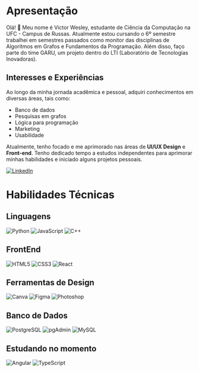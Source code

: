 # Apresentação

Olá! 👋 Meu nome é Victor Wesley, estudante de Ciência da Computação na UFC - Campus de Russas. Atualmente estou cursando o 6º semestre trabalhei em semestres passados como monitor das disciplinas de Algoritmos em Grafos e Fundamentos da Programação. Além disso, faço parte do time GARU, um projeto dentro do LTI (Laboratório de Tecnologias Inovadoras).

## Interesses e Experiências

Ao longo da minha jornada acadêmica e pessoal, adquiri conhecimentos em diversas áreas, tais como:

- Banco de dados
- Pesquisas em grafos
- Lógica para programação
- Marketing
- Usabilidade

Atualmente, tenho focado e me aprimorado nas áreas de **UI/UX Design** e **Front-end**. Tenho dedicado tempo a estudos independentes para aprimorar minhas habilidades e iniciado alguns projetos pessoais.

[![LinkedIn](https://img.shields.io/badge/linkedin-%230077B5.svg?style=for-the-badge&logo=linkedin&logoColor=white)](https://www.linkedin.com/in/victor-wesley/)

# Habilidades Técnicas

## Linguagens
![Python](https://img.shields.io/badge/Python-3776AB?style=for-the-badge&logo=python&logoColor=white)
![JavaScript](https://img.shields.io/badge/JavaScript-323330?style=for-the-badge&logo=javascript&logoColor=F7DF1E)
![C++](https://img.shields.io/badge/C++-00599C?style=for-the-badge&logo=c%2B%2B&logoColor=white)

## FrontEnd
![HTML5](https://img.shields.io/badge/HTML5-E34F26?style=for-the-badge&logo=html5&logoColor=white)
![CSS3](https://img.shields.io/badge/CSS3-1572B6?style=for-the-badge&logo=css3&logoColor=white)
![React](https://img.shields.io/badge/React-001F3F?style=for-the-badge&logo=react&logoColor=white)

## Ferramentas de Design
![Canva](https://img.shields.io/badge/Canva-00C4CC?style=for-the-badge&logo=canva&logoColor=white)
![Figma](https://img.shields.io/badge/Figma-F24E1E?style=for-the-badge&logo=figma&logoColor=white)
![Photoshop](https://img.shields.io/badge/Photoshop-001E36?style=for-the-badge&logo=adobe-photoshop&logoColor=white)

## Banco de Dados
![PostgreSQL](https://img.shields.io/badge/PostgreSQL-336791?style=for-the-badge&logo=postgresql&logoColor=white)
![pgAdmin](https://img.shields.io/badge/pgAdmin-0077B5?style=for-the-badge&logo=pgadmin&logoColor=white)
![MySQL](https://img.shields.io/badge/MySQL-4479A1?style=for-the-badge&logo=mysql&logoColor=white)

## Estudando no momento
![Angular](https://img.shields.io/badge/Angular-DD0031?style=for-the-badge&logo=angular&logoColor=white)
![TypeScript](https://img.shields.io/badge/TypeScript-3178C6?style=for-the-badge&logo=typescript&logoColor=white)
